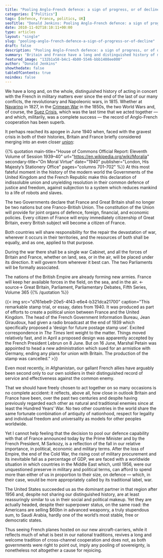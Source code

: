 ```yaml
---
title: "Pooling Anglo-French defence: a sign of progress, or of decline?"
categories: ["Politics"]
tags: [defence, France, politics, UK]
seoTitle: "Donald Jenkins: Pooling Anglo-French defence: a sign of progress, or of decline?"
date: 2010-11-02T18:10:11+00:00
type: articles
layout: "single"
slug: "pooling-anglo-french-defence-a-sign-of-progress-or-of-decline"
draft: false
description: "Pooling Anglo-French defence: a sign of progress, or of decline?"
summary: "Britain and France have a long and distinguished history of military cooperation, stretching back to the Greek liberation war in 1827 and spanning two centuries during which their action has regularly turned the balance of events decisively in favour of progress and democracy while simultaneously advancing both our ancient nations'' individual interests. The recent announcement by both governments that they would be pooling parts of the defence capacity falls neatly in that tradition and is thus a cause for rejoicing: yet it can also, unfortunately, be seen as the consequence of both our countries'' relative fall in influence, already well underway when we jointly embarked on the Suez expedition in 1956 and which has sadly gone much further since."
featured_image: "132b1a58-b4c1-4b00-5546-bbb1408ee000"
author: "Donald Jenkins"
showthedate: false
tableOfContents: true
noindex: false
---
```


We have a long and, on the whole, distinguished history of acting in concert with the French in military matters ever since the end of the last of our many conflicts, the revolutionary and Napoleonic wars, in 1815. Whether at [Navarino](http://en.wikipedia.org/wiki/Battle_of_Navarino) in 1827, in the [Crimean War](http://en.wikipedia.org/wiki/Crimean_war) in the 1850s, the two World Wars and, of course, the [Suez Crisis](http://en.wikipedia.org/wiki/Suez_crisis), which was the last time that we acted together — and which, militarily, was a complete success — the record of Anglo-French cooperation has been superb.

It perhaps reached its apogee in June 1940 when, faced with the gravest crisis in both of their histories, Britain and France briefly considered merging into an even closer [union](http://en.wikipedia.org/wiki/Anglo-French_Union):

{{% quotation main-title="House of Commons Official Report: Eleventh Volume of Session 1939–40" url="https://en.wikipedia.org/wiki/Moralia" secondary-title="On Moral Virtue" date="1940" publisher="London, His Majesty’s Stationery Office" pages="columns 701–702" %}}
At this most fateful moment in the history of the modern world the Governments of the United Kingdom and the French Republic make this declaration of indissoluble union and unyielding resolution in their common defence of justice and freedom, against subjection to a system which reduces mankind to a life of robots and slaves.

The two Governments declare that France and Great Britain shall no longer be two nations but one Franco-British Union. The constitution of the Union will provide for joint organs of defence, foreign, financial, and economic policies. Every citizen of France will enjoy immediately citizenship of Great Britain, every British subject will become a citizen of France.

Both countries will share responsibility for the repair the devastation of war, wherever it occurs in their territories, and the resources of both shall be equally, and as one, applied to that purpose.

During the war there shall be a single war Cabinet, and all the forces of Britain and France, whether on land, sea, or in the air, will be placed under its direction. It will govern from wherever it best can. The two Parliaments will be formally associated.

The nations of the British Empire are already forming new armies. France will keep her available forces in the field, on the sea, and in the air.
<-source->
Great Britain, Parliament, Parliamentary Debates, Fifth Series, Volume 365
{{% /quotation %}}

{{< img src="d761ebe9-20e5-4f43-e6e4-b321dca21700" caption="This remarkable stamp trial, or essay, dates from 1940. It was produced as part of efforts to create a political union between France and the United Kingdom. The head of the French Government Information Bureau, Jean Giraudoux, had given a radio broadcast at the end of 1939 which specifically proposed a ‘design for future postage stamp use’. Excited correspondence in _The Times_ lent weight to the matter. Things moved relatively fast, and in April a proposed design was apparently accepted by the French President Lebrun on 8 June. But on 16 June, Marshal Petain was appointed to head a new administration which sued for an armistice with Germany, ending any plans for union with Britain. The production of the stamp was cancelled." >}}

Even most recently, in Afghanistan, our gallant French allies have arguably been second only to our own soldiers in their distinguished record of service and effectiveness against the common enemy.

That we should have freely chosen to act together on so many occasions is no complete accident: it reflects, above all, how close in outlook Britain and France have been, over the past two centuries and despite having previously regarded each other as natural and traditional enemies since at least the Hundred Years’ War. No two other countries in the world share the same fortunate combination of antiquity of nationhood, respect for legality and individual freedom and universality as models for other peoples worldwide.

Yet I cannot help feeling that the decision to pool our defence capability with that of France announced today by the Prime Minister and by the French President, M Sarkozy, is a reflection of the fall in our relative importance, in political, economic and military terms. After the loss of Empire, the end of the Cold War, the rising cost of military procurement and its inevitable fall as a percentage of GDP, we are faced with a worldwide situation in which countries in the Middle East which, until 1956, were our unquestioned preserve in military and political terms, can afford to spend more than either of us in proportion to their size, on defence — which, in their case, would be more appropriately called by its traditional label, war.

The United States succeeded us as the dominant partner in that region after 1956 and, despite not sharing our distinguished history, are at least reassuringly similar to us in their social and political makeup. Yet they are actually headed, despite their superpower status, on the same road: the Americans are selling $60bn in advanced weaponry, a truly stupendous sum, to Saudi Arabia, hardly one of the world’s most stable, free or democratic states.

Thus seeing French planes hosted on our new aircraft-carriers, while it reflects much of what is best in our national traditions, revives a long and welcome tradition of cross-channel cooperation and does not, as both governments were right to point out, imply any pooling of sovereignty, is nonetheless not altogether a cause for rejoicing.
